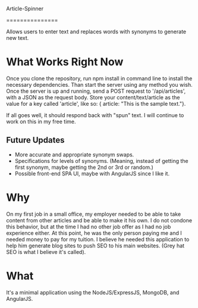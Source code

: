Article-Spinner

===============

Allows users to enter text and replaces words with synonyms to generate new text.

<h1>What Works Right Now</h1>
<p>
	Once you clone the repository, run npm install in command line to install the necessary dependencies. Than start the server using any method you wish. Once the server is up and running, send a POST request to '/api/articles', with a JSON as the request body. Store your content/text/article as the value for a key called 'article', like so: { article: "This is the sample text."}.
</p>
<p>
	If all goes well, it should respond back with "spun" text. I will continue to work on this in my free time.
</p>
<h2>Future Updates</h2>
<ul>
	<li>More accurate and appropriate synonym swaps.</li>
	<li>Specifications for levels of synonyms. (Meaning, instead of getting the first synonym, maybe getting the 2nd or 3rd or random.)</li>
	<li>Possible front-end SPA UI, maybe with AngularJS since I like it.</li>
</ul>

<h1>Why</h1>
<p>
	On my first job in a small office, my employer needed to be able to take content from other articles
	and be able to make it his own. I do not condone this behavior, but at the time I had no other job offer
	as I had no job experience either. At this point, he was the only person paying me and I needed money to
	pay for my tuition. I believe he needed this application to help him generate blog sites to push SEO
	to his main websites. (Grey hat SEO is what I believe it's called).
</p>

<h1>What</h1>
<p>
	It's a minimal application using the NodeJS/ExpressJS, MongoDB, and AngularJS.
</p>
